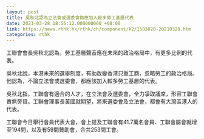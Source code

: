 ```yaml
---
layout: post
title: 吳秋北認為立法會或選委會都應加入較多勞工基層代表
date: 2021-03-28 18:56:12.000000000 +08:00
link: https://news.rthk.hk/rthk/ch/component/k2/1583028-20210328.htm
categories: rthk
---
```


工聯會會長吳秋北認為，勞工基層聲音應在未來的政治格局中，有更多比例的代表。

吳秋北說，本港未來的選舉制度，有助改變香港只重工商，忽略勞工的政治格局。他認為，不論立法會或選委會，都應該加入較多勞工基層的代表。

吳秋北指，工聯會有適合的人才，在立法會及選委會，全力爭取議席，形容工聯會責無旁貸。工聯會理事長黃國就期望，將來選委會及立法會，都會有大灣區港人的代表。

工聯會今日舉行會員代表大會，會上提及工聯會有41.7萬名會員、工聯會屬會就增至194間，以及有59間贊助會，合共253間工會。
